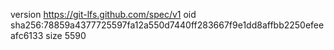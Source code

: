 version https://git-lfs.github.com/spec/v1
oid sha256:78859a4377725597fa12a550d7440ff283667f9e1dd8affbb2250efeeafc6133
size 5590
